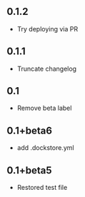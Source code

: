 0.1.2
---------
- Try deploying via PR

0.1.1
---------
- Truncate changelog

0.1
---------
- Remove beta label

0.1+beta6
---------
- add .dockstore.yml

0.1+beta5
---------
- Restored test file
